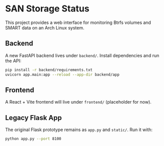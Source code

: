 # SAN Storage Status

This project provides a web interface for monitoring Btrfs volumes and SMART data on an Arch Linux system.

## Backend

A new FastAPI backend lives under `backend/`.
Install dependencies and run the API:

```bash
pip install -r backend/requirements.txt
uvicorn app.main:app --reload --app-dir backend/app
```

## Frontend

A React + Vite frontend will live under `frontend/` (placeholder for now).

## Legacy Flask App

The original Flask prototype remains as `app.py` and `static/`.
Run it with:

```bash
python app.py --port 8100
```
